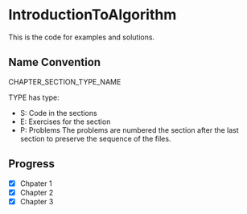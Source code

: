 # IntroductionToAlgorithm
This is the code for examples and solutions.

## Name Convention
CHAPTER_SECTION_TYPE_NAME

TYPE has type:
* S: Code in the sections
* E: Exercises for the section
* P: Problems
The problems are numbered the section after the last section to preserve the sequence of the files.

## Progress
- [x] Chpater 1
- [x] Chapter 2
- [x] Chapter 3